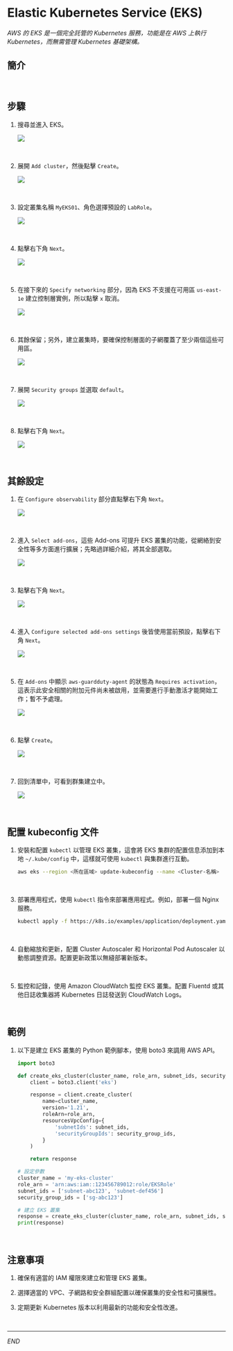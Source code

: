 # Elastic Kubernetes Service (EKS)

_AWS 的 EKS 是一個完全託管的 Kubernetes 服務，功能是在 AWS 上執行 Kubernetes，而無需管理 Kubernetes 基礎架構。_

## 簡介

<br>

## 步驟

1. 搜尋並進入 EKS。

    ![](images/img_03.png)

<br>

2. 展開 `Add cluster`，然後點擊 `Create`。

    ![](images/img_04.png)

<br>

3. 設定叢集名稱 `MyEKS01`、角色選擇預設的 `LabRole`。

    ![](images/img_05.png)

<br>

4. 點擊右下角 `Next`。

    ![](images/img_06.png)

<br>

5. 在接下來的 `Specify networking` 部分，因為 EKS 不支援在可用區 `us-east-1e` 建立控制層實例，所以點擊 `x` 取消。

    ![](images/img_09.png)

<br>

6. 其餘保留；另外，建立叢集時，要確保控制層面的子網覆蓋了至少兩個這些可用區。

    ![](images/img_07.png)

<br>

7. 展開 `Security groups` 並選取 `default`。

    ![](images/img_08.png)

<br>

8. 點擊右下角 `Next`。

    ![](images/img_06.png)

<br>

## 其餘設定

1. 在 `Configure observability` 部分直點擊右下角 `Next`。

    ![](images/img_06.png)

<br>

2. 進入 `Select add-ons`，這些 Add-ons 可提升 EKS 叢集的功能，從網絡到安全性等多方面進行擴展；先略過詳細介紹，將其全部選取。

    ![](images/img_10.png)

<br>

3. 點擊右下角 `Next`。

    ![](images/img_06.png)

<br>

4. 進入 `Configure selected add-ons settings` 後皆使用當前預設，點擊右下角 `Next`。

    ![](images/img_06.png)

<br>

5. 在 `Add-ons` 中顯示 `aws-guardduty-agent` 的狀態為 `Requires activation`，這表示此安全相關的附加元件尚未被啟用，並需要進行手動激活才能開始工作；暫不予處理。

    ![](images/img_11.png)

<br>

6. 點擊 `Create`。

    ![](images/img_12.png)

<br>

7. 回到清單中，可看到群集建立中。

    ![](images/img_13.png)

<br>

## 配置 kubeconfig 文件

1. 安裝和配置 `kubectl` 以管理 EKS 叢集，這會將 EKS 集群的配置信息添加到本地 `~/.kube/config` 中，這樣就可使用 `kubectl` 與集群進行互動。

    ```bash
    aws eks --region <所在區域> update-kubeconfig --name <Cluster-名稱>
    ```

<br>

3. 部署應用程式，使用 `kubectl` 指令來部署應用程式。例如，部署一個 Nginx 服務。
    ```bash
    kubectl apply -f https://k8s.io/examples/application/deployment.yaml
    ```

<br>

4. 自動縮放和更新，配置 Cluster Autoscaler 和 Horizontal Pod Autoscaler 以動態調整資源。配置更新政策以無縫部署新版本。

<br>

5. 監控和記錄，使用 Amazon CloudWatch 監控 EKS 叢集。配置 Fluentd 或其他日誌收集器將 Kubernetes 日誌發送到 CloudWatch Logs。

<br>

## 範例

1. 以下是建立 EKS 叢集的 Python 範例腳本，使用 boto3 來調用 AWS API。

    ```python
    import boto3

    def create_eks_cluster(cluster_name, role_arn, subnet_ids, security_group_ids):
        client = boto3.client('eks')

        response = client.create_cluster(
            name=cluster_name,
            version='1.21',
            roleArn=role_arn,
            resourcesVpcConfig={
                'subnetIds': subnet_ids,
                'securityGroupIds': security_group_ids,
            }
        )

        return response

    # 設定參數
    cluster_name = 'my-eks-cluster'
    role_arn = 'arn:aws:iam::123456789012:role/EKSRole'
    subnet_ids = ['subnet-abc123', 'subnet-def456']
    security_group_ids = ['sg-abc123']

    # 建立 EKS 叢集
    response = create_eks_cluster(cluster_name, role_arn, subnet_ids, security_group_ids)
    print(response)
    ```

<br>

## 注意事項

1. 確保有適當的 IAM 權限來建立和管理 EKS 叢集。

2. 選擇適當的 VPC、子網路和安全群組配置以確保叢集的安全性和可擴展性。

3. 定期更新 Kubernetes 版本以利用最新的功能和安全性改進。

<br>

___

_END_